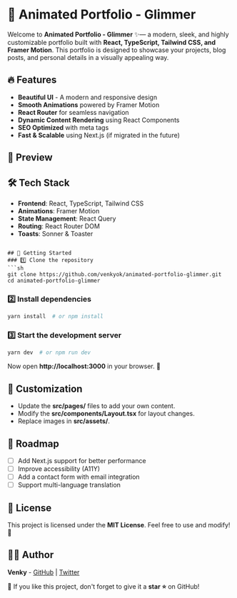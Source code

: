 # 🚀 Animated Portfolio - Glimmer

Welcome to **Animated Portfolio - Glimmer** ✨— a modern, sleek, and highly customizable portfolio built with **React, TypeScript, Tailwind CSS, and Framer Motion**. This portfolio is designed to showcase your projects, blog posts, and personal details in a visually appealing way.

## 🔥 Features
- **Beautiful UI** - A modern and responsive design
- **Smooth Animations** powered by Framer Motion
- **React Router** for seamless navigation
- **Dynamic Content Rendering** using React Components
- **SEO Optimized** with meta tags
- **Fast & Scalable** using Next.js (if migrated in the future)

## 📸 Preview


## 🛠️ Tech Stack
- **Frontend**: React, TypeScript, Tailwind CSS
- **Animations**: Framer Motion
- **State Management**: React Query
- **Routing**: React Router DOM
- **Toasts**: Sonner & Toaster


```

## 🚀 Getting Started
### 1️⃣ Clone the repository
```sh
git clone https://github.com/venkyok/animated-portfolio-glimmer.git
cd animated-portfolio-glimmer
```

### 2️⃣ Install dependencies
```sh
yarn install  # or npm install
```

### 3️⃣ Start the development server
```sh
yarn dev  # or npm run dev
```
Now open **http://localhost:3000** in your browser. 🎨

## 🎨 Customization
- Update the **src/pages/** files to add your own content.
- Modify the **src/components/Layout.tsx** for layout changes.
- Replace images in **src/assets/**.

## 📌 Roadmap
- [ ] Add Next.js support for better performance
- [ ] Improve accessibility (A11Y)
- [ ] Add a contact form with email integration
- [ ] Support multi-language translation

## 📜 License
This project is licensed under the **MIT License**. Feel free to use and modify! 🎉

## 👨‍💻 Author
**Venky** - [GitHub](https://github.com/venkyok) | [Twitter](https://twitter.com/venky)

💙 If you like this project, don't forget to give it a **star ⭐** on GitHub!

